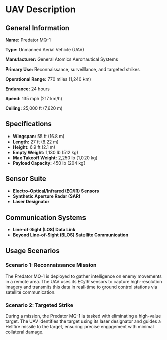 # UAV Description

## General Information

**Name:** Predator MQ-1

**Type:** Unmanned Aerial Vehicle (UAV)

**Manufacturer:** General Atomics Aeronautical Systems

**Primary Use:** Reconnaissance, surveillance, and targeted strikes

**Operational Range:** 770 miles (1,240 km)

**Endurance:** 24 hours

**Speed:** 135 mph (217 km/h)

**Ceiling:** 25,000 ft (7,620 m)

## Specifications

- **Wingspan:** 55 ft (16.8 m)
- **Length:** 27 ft (8.22 m)
- **Height:** 6.9 ft (2.1 m)
- **Empty Weight:** 1,130 lb (512 kg)
- **Max Takeoff Weight:** 2,250 lb (1,020 kg)
- **Payload Capacity:** 450 lb (204 kg)

## Sensor Suite

- **Electro-Optical/Infrared (EO/IR) Sensors**
- **Synthetic Aperture Radar (SAR)**
- **Laser Designator**

## Communication Systems

- **Line-of-Sight (LOS) Data Link**
- **Beyond Line-of-Sight (BLOS) Satellite Communication**

## Usage Scenarios

### Scenario 1: Reconnaissance Mission

The Predator MQ-1 is deployed to gather intelligence on enemy movements in a remote area. The UAV uses its EO/IR sensors to capture high-resolution imagery and transmits this data in real-time to ground control stations via satellite communication.

### Scenario 2: Targeted Strike

During a mission, the Predator MQ-1 is tasked with eliminating a high-value target. The UAV identifies the target using its laser designator and guides a Hellfire missile to the target, ensuring precise engagement with minimal collateral damage.
